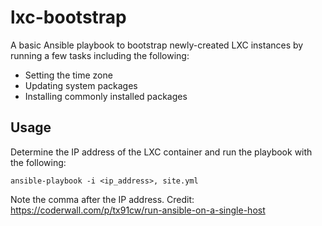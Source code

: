 # lxc-bootstrap

A basic Ansible playbook to bootstrap newly-created LXC instances by running
a few tasks including the following:

- Setting the time zone
- Updating system packages
- Installing commonly installed packages

## Usage

Determine the IP address of the LXC container and run the playbook with the
following:

```
ansible-playbook -i <ip_address>, site.yml
```

Note the comma after the IP address.
Credit: https://coderwall.com/p/tx91cw/run-ansible-on-a-single-host
